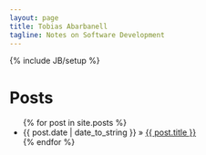 ```yaml
---
layout: page
title: Tobias Abarbanell
tagline: Notes on Software Development
---
```

{% include JB/setup %}

# Posts

<ul class="posts">
  {% for post in site.posts %}
    <li><span>{{ post.date | date_to_string }}</span> &raquo; <a href="{{ BASE_PATH }}{{ post.url }}">{{ post.title }}</a></li>
  {% endfor %}
</ul>

